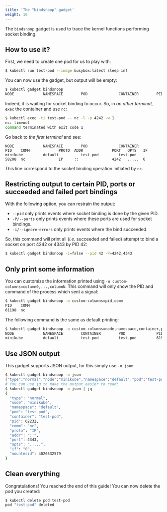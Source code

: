 ```yaml
---
title: 'The "bindsnoop" gadget'
weight: 10
---
```


The `bindsnoop` gadget is used to trace the kernel functions performing socket binding.

## How to use it?

First, we need to create one pod for us to play with:

```bash
$ kubectl run test-pod --image busybox:latest sleep inf
```

You can now use the gadget, but output will be empty:

```bash
$ kubectl gadget bindsnoop
NODE             NAMESPACE        POD              CONTAINER        PID    COMM             PROTO  ADDR             PORT   OPTS   IF
```

Indeed, it is waiting for socket binding to occur.
So, in *an other terminal*, `exec` the container and use `nc`:

```bash
$ kubectl exec -ti test-pod -- nc -l -p 4242 -w 1
nc: timeout
command terminated with exit code 1
```

Go back to *the first terminal* and see:

```
NODE             NAMESPACE        POD              CONTAINER        PID    COMM             PROTO  ADDR             PORT   OPTS   IF
minikube         default          test-pod         test-pod         58208  nc               IP     ::               4242   .....  0
```

This line correspond to the socket binding operation initiated by `nc`.

## Restricting output to certain PID, ports or succeeded and failed port bindings

With the following option, you can restrain the output:

* `--pid` only prints events where socket binding is done by the given PID.
* `-P/--ports` only prints events where these ports are used for socket bindings.
* `-i/--ignore-errors` only prints events where the bind succeeded.

So, this command will print all (*i.e.* succeeded and failed) attempt to bind a socket on port 4242 or 4343 by PID 42:

```bash
$ kubectl gadget bindsnoop -i=false --pid 42 -P=4242,4343
```

## Only print some information

You can customize the information printed using `-o custom-columns=column0,...,columnN`.
This command will only show the PID and command of the process which sent a signal:

```bash
$ kubectl gadget bindsnoop -o custom-columns=pid,comm
PID    COMM
61198  nc
```

The following command is the same as default printing:

```bash
$ kubectl gadget bindsnoop -o custom-columns=node,namespace,container,pod,pid,proto,addr,port,opts,if
NODE             NAMESPACE        CONTAINER        POD              PID    PROTO  ADDR             PORT   OPTS   IF
minikube         default          test-pod         test-pod         61985  IP     ::               4242   .....  0
```

## Use JSON output

This gadget supports JSON output, for this simply use `-o json`:

```bash
$ kubectl gadget bindsnoop -o json
{"type":"normal","node":"minikube","namespace":"default","pod":"test-pod","container":"test-pod","pid":62232,"comm":"nc","proto":"IP","addr":"::","port":4343,"opts":".....","if":"0","mountnsid":4026532579}
# You can use jq to make the output easier to read:
$ kubectl gadget bindsnoop -o json | jq
{
  "type": "normal",
  "node": "minikube",
  "namespace": "default",
  "pod": "test-pod",
  "container": "test-pod",
  "pid": 62232,
  "comm": "nc",
  "proto": "IP",
  "addr": "::",
  "port": 4343,
  "opts": ".....",
  "if": "0",
  "mountnsid": 4026532579
}
```

## Clean everything

Congratulations! You reached the end of this guide!
You can now delete the pod you created:

```bash
$ kubectl delete pod test-pod
pod "test-pod" deleted
```
